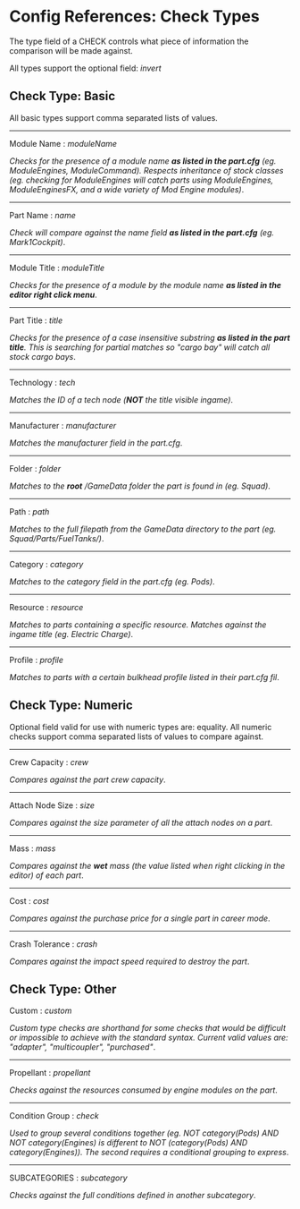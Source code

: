 # Config References: Check Types

The type field of a CHECK controls what piece of information the comparison will be made against.

All types support the optional field: _invert_

## Check Type: Basic

All basic types support comma separated lists of values.

---

Module Name : _moduleName_

_Checks for the presence of a module name **as listed in the part.cfg** (eg. ModuleEngines, ModuleCommand). Respects inheritance of stock classes (eg. checking for ModuleEngines will catch parts using ModuleEngines, ModuleEnginesFX, and a wide variety of Mod Engine modules)_.

---

Part Name : _name_

_Check will compare against the name field **as listed in the part.cfg** (eg. Mark1Cockpit)_.

---

Module Title : _moduleTitle_

_Checks for the presence of a module by the module name **as listed in the editor right click menu**_.

---

Part Title : _title_

_Checks for the presence of a case insensitive substring **as listed in the part title**. This is searching for partial matches so "cargo bay" will catch all stock cargo bays_.

---

Technology : _tech_

_Matches the ID of a tech node (**NOT** the title visible ingame)_.

---

Manufacturer : _manufacturer_

_Matches the manufacturer field in the part.cfg_.

---

Folder : _folder_

<!-- markdownlint-disable MD033 -->

_Matches to the **root** <ksp>/GameData folder the part is found in (eg. Squad)_.

<!-- markdownlint-restore -->

---

Path : _path_

_Matches to the full filepath from the GameData directory to the part (eg. Squad/Parts/FuelTanks/)_.

---

Category : _category_

_Matches to the category field in the part.cfg (eg. Pods)_.

---

Resource : _resource_

_Matches to parts containing a specific resource. Matches against the ingame title (eg. Electric Charge)_.

---

Profile : _profile_

_Matches to parts with a  certain bulkhead profile listed in their part.cfg fil_.

## Check Type: Numeric

Optional field valid for use with numeric types are: equality.
All numeric checks support comma separated lists of values to compare against.

---

Crew Capacity : _crew_

_Compares against the part crew capacity_.

---

Attach Node Size : _size_

_Compares against the size parameter of all the attach nodes on a part_.

---

Mass : _mass_

_Compares against the **wet** mass (the value listed when right clicking in the editor) of each part_.

---

Cost : _cost_

_Compares against the purchase price for a single part in career mode_.

---

Crash Tolerance : _crash_

_Compares against the impact speed required to destroy the part_.

## Check Type: Other

Custom : _custom_

_Custom type checks are shorthand for some checks that would be difficult or impossible to achieve with the standard syntax. Current valid values are: "adapter", "multicoupler", "purchased"_.

---

Propellant : _propellant_

_Checks against the resources consumed by engine modules on the part_.

---

Condition Group : _check_

_Used to group several conditions together (eg. NOT category(Pods) AND NOT category(Engines) is different to NOT (category(Pods) AND category(Engines)). The second requires a conditional grouping to express_.

---

SUBCATEGORIES : _subcategory_

_Checks against the full conditions defined in another subcategory_.

